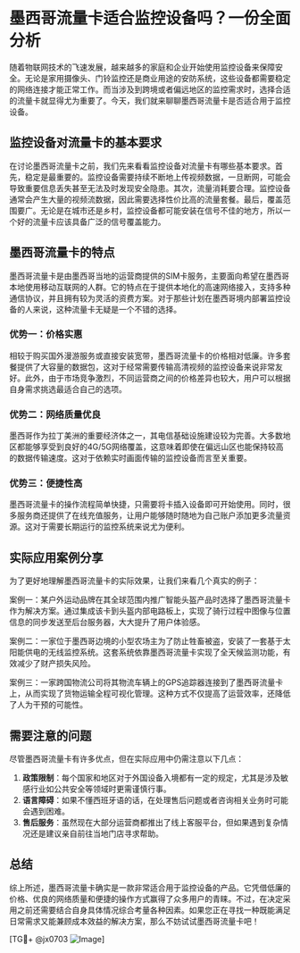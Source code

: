 # 墨西哥流量卡适合监控设备吗？一份全面分析

随着物联网技术的飞速发展，越来越多的家庭和企业开始使用监控设备来保障安全。无论是家用摄像头、门铃监控还是商业用途的安防系统，这些设备都需要稳定的网络连接才能正常工作。而当涉及到跨境或者偏远地区的监控需求时，选择合适的流量卡就显得尤为重要了。今天，我们就来聊聊墨西哥流量卡是否适合用于监控设备。

## 监控设备对流量卡的基本要求

在讨论墨西哥流量卡之前，我们先来看看监控设备对流量卡有哪些基本要求。首先，稳定是最重要的。监控设备需要持续不断地上传视频数据，一旦断网，可能会导致重要信息丢失甚至无法及时发现安全隐患。其次，流量消耗要合理。监控设备通常会产生大量的视频流数据，因此需要选择性价比高的流量套餐。最后，覆盖范围要广。无论是在城市还是乡村，监控设备都可能安装在信号不佳的地方，所以一个好的流量卡应该具备广泛的信号覆盖能力。

## 墨西哥流量卡的特点

墨西哥流量卡是由墨西哥当地的运营商提供的SIM卡服务，主要面向希望在墨西哥本地使用移动互联网的人群。它的特点在于提供本地化的高速网络接入，支持多种通信协议，并且拥有较为灵活的资费方案。对于那些计划在墨西哥境内部署监控设备的人来说，这种流量卡无疑是一个不错的选择。

### 优势一：价格实惠

相较于购买国外漫游服务或直接安装宽带，墨西哥流量卡的价格相对低廉。许多套餐提供了大容量的数据包，这对于经常需要传输高清视频的监控设备来说非常友好。此外，由于市场竞争激烈，不同运营商之间的价格差异也较大，用户可以根据自身需求挑选最适合自己的选项。

### 优势二：网络质量优良

墨西哥作为拉丁美洲的重要经济体之一，其电信基础设施建设较为完善。大多数地区都能够享受到良好的4G/5G网络覆盖，这意味着即使在偏远山区也能保持较高的数据传输速度。这对于依赖实时画面传输的监控设备而言至关重要。

### 优势三：便捷性高

墨西哥流量卡的操作流程简单快捷，只需要将卡插入设备即可开始使用。同时，很多服务商还提供了在线充值服务，让用户能够随时随地为自己账户添加更多流量资源。这对于需要长期运行的监控系统来说尤为便利。

## 实际应用案例分享

为了更好地理解墨西哥流量卡的实际效果，让我们来看几个真实的例子：

案例一：某户外运动品牌在其全球范围内推广智能头盔产品时选择了墨西哥流量卡作为解决方案。通过集成该卡到头盔内部电路板上，实现了骑行过程中图像与位置信息的同步发送至后台服务器，大大提升了用户体验感。

案例二：一家位于墨西哥边境的小型农场主为了防止牲畜被盗，安装了一套基于太阳能供电的无线监控系统。这套系统依靠墨西哥流量卡实现了全天候监测功能，有效减少了财产损失风险。

案例三：一家跨国物流公司将其物流车辆上的GPS追踪器连接到了墨西哥流量卡上，从而实现了货物运输全程可视化管理。这种方式不仅提高了运营效率，还降低了人为干预的可能性。

## 需要注意的问题

尽管墨西哥流量卡有许多优点，但在实际应用中仍需注意以下几点：

1. **政策限制**：每个国家和地区对于外国设备入境都有一定的规定，尤其是涉及敏感行业如公共安全等领域时更需谨慎行事。
2. **语言障碍**：如果不懂西班牙语的话，在处理售后问题或者咨询相关业务时可能会遇到困难。
3. **售后服务**：虽然现在大部分运营商都推出了线上客服平台，但如果遇到复杂情况还是建议亲自前往当地门店寻求帮助。

## 总结

综上所述，墨西哥流量卡确实是一款非常适合用于监控设备的产品。它凭借低廉的价格、优良的网络质量和便捷的操作方式赢得了众多用户的青睐。不过，在决定采用之前还需要结合自身具体情况综合考量各种因素。如果您正在寻找一种既能满足日常需求又能兼顾成本效益的解决方案，那么不妨试试墨西哥流量卡吧！

[TG💪+ @jx0703 ![Image](https://github.com/user-attachments/assets/dbca1d08-cadb-493c-b0ec-ad6f7a83f270)]